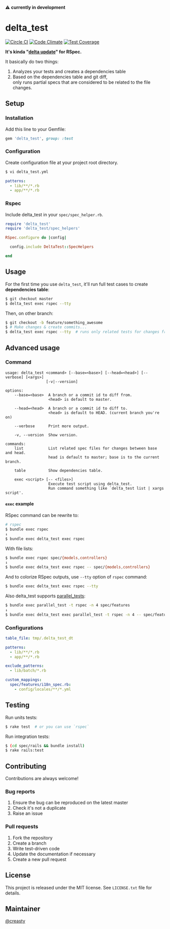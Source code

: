 :warning: **currently in development**

delta_test
==========

[![Circle CI](https://circleci.com/gh/creasty/delta_test.svg?style=shield)](https://circleci.com/gh/creasty/delta_test)
[![Code Climate](https://codeclimate.com/github/creasty/delta_test/badges/gpa.svg)](https://codeclimate.com/github/creasty/delta_test)
[![Test Coverage](https://codeclimate.com/github/creasty/delta_test/badges/coverage.svg)](https://codeclimate.com/github/creasty/delta_test/coverage)

**It's kinda "[delta update](http://en.wikipedia.org/wiki/Delta_update)" for RSpec.**

It basically do two things:

1. Analyzes your tests and creates a dependencies table
2. Based on the dependencies table and git diff,  
   only runs partial specs that are considered to be related to the file changes.


Setup
-----

### Installation

Add this line to your Gemfile:

```ruby
gem 'delta_test', group: :test
```

### Configuration

Create configuration file at your project root directory.

```bash
$ vi delta_test.yml
```

```yaml
patterns:
  - lib/**/*.rb
  - app/**/*.rb
```

### Rspec

Include delta_test in your `spec/spec_helper.rb`.

```ruby
require 'delta_test'
require 'delta_test/spec_helpers'

RSpec.configure do |config|

  config.include DeltaTest::SpecHelpers

end
```


Usage
-----

For the first time you use `delta_test`, it'll run full test cases to create **dependencies table**:

```bash
$ git checkout master
$ delta_test exec rspec --tty
```

Then, on other branch:

```bash
$ git checkout -b feature/something_awesome
$ # Make changes & create commits...
$ delta_test exec rspec --tty  # runs only related tests for changes from master
```


Advanced usage
--------------

### Command

```
usage: delta_test <command> [--base=<base>] [--head=<head>] [--verbose] [<args>]
                  [-v|--version]

options:
    --base=<base>  A branch or a commit id to diff from.
                   <head> is default to master.

    --head=<head>  A branch or a commit id to diff to.
                   <head> is default to HEAD. (current branch you're on)

    --verbose      Print more output.

    -v, --version  Show version.

commands:
    list           List related spec files for changes between base and head.
                   head is default to master; base is to the current branch.

    table          Show dependencies table.

    exec <script> [-- <files>]
                   Execute test script using delta_test.
                   Run command something like `delta_test list | xargs script'.
```

#### `exec` example

RSpec command can be rewrite to:

```bash
# rspec
$ bundle exec rspec
↓
$ bundle exec delta_test exec rspec
```

With file lists:

```bash
$ bundle exec rspec spec/{models,controllers}
↓
$ bundle exec delta_test exec rspec -- spec/{models,controllers}
```

And to colorize RSpec outputs, use `--tty` option of `rspec` command:

```bash
$ bundle exec delta_test exec rspec --tty
```

Also delta_test supports [parallel_tests](https://github.com/grosser/parallel_tests):

```bash
$ bundle exec parallel_test -t rspec -n 4 spec/features
↓
$ bundle exec delta_test exec parallel_test -t rspec -n 4 -- spec/features
```

### Configurations

```yaml
table_file: tmp/.delta_test_dt

patterns:
  - lib/**/*.rb
  - app/**/*.rb

exclude_patterns:
  - lib/batch/*.rb

custom_mappings:
  spec/features/i18n_spec.rb:
    - config/locales/**/*.yml
```


Testing
-------

Run units tests:

```bash
$ rake test  # or you can use `rspec`
```

Run integration tests:

```bash
$ (cd spec/rails && bundle install)
$ rake rails:test
```


Contributing
------------

Contributions are always welcome!

### Bug reports

1. Ensure the bug can be reproduced on the latest master
1. Check it's not a duplicate
1. Raise an issue

### Pull requests

1. Fork the repository
1. Create a branch
1. Write test-driven code
1. Update the documentation if necessary
1. Create a new pull request


License
-------

This project is released under the MIT license. See `LICENSE.txt` file for details.


Maintainer
----------

[@creasty](http://github.com/creasty)
